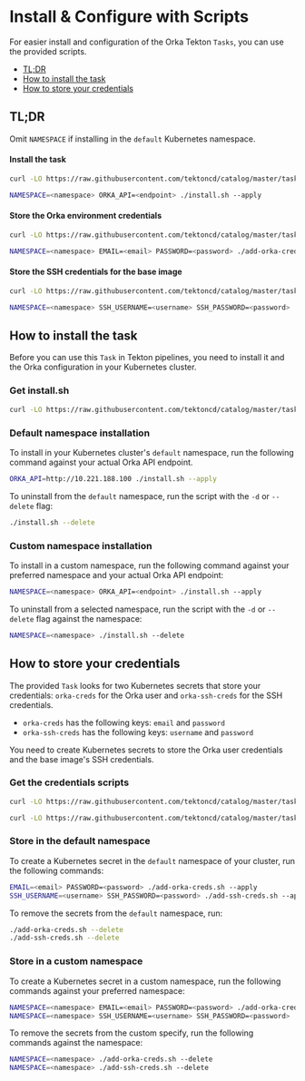 # Install & Configure with Scripts

For easier install and configuration of the Orka Tekton `Tasks`, you can use the provided scripts.

* [TL;DR](#tldr)
* [How to install the task](#how-to-install-the-task)
* [How to store your credentials](#how-to-store-your-credentials)

## TL;DR

Omit `NAMESPACE` if installing in the `default` Kubernetes namespace.

#### Install the task

```sh
curl -LO https://raw.githubusercontent.com/tektoncd/catalog/master/task/orka-full/0.1/install.sh && chmod 755 install.sh

NAMESPACE=<namespace> ORKA_API=<endpoint> ./install.sh --apply
```

#### Store the Orka environment credentials

```sh
curl -LO https://raw.githubusercontent.com/tektoncd/catalog/master/task/orka-full/0.1/add-orka-creds.sh && chmod 755 add-orka-creds.sh

NAMESPACE=<namespace> EMAIL=<email> PASSWORD=<password> ./add-orka-creds.sh --apply
```

#### Store the SSH credentials for the base image

```sh
curl -LO https://raw.githubusercontent.com/tektoncd/catalog/master/task/orka-full/0.1/add-ssh-creds.sh && chmod 755 add-ssh-creds.sh

NAMESPACE=<namespace> SSH_USERNAME=<username> SSH_PASSWORD=<password> ./add-ssh-creds.sh --apply
```

## How to install the task

Before you can use this `Task` in Tekton pipelines, you need to install it and the Orka configuration in your Kubernetes cluster.

### Get install.sh

```sh
curl -LO https://raw.githubusercontent.com/tektoncd/catalog/master/task/orka-full/0.1/install.sh && chmod 755 install.sh
```

### Default namespace installation

To install in your Kubernetes cluster's `default` namespace, run the following command against your actual Orka API endpoint.

```sh
ORKA_API=http://10.221.188.100 ./install.sh --apply
```

To uninstall from the `default` namespace, run the script with the `-d` or `--delete` flag:

```sh
./install.sh --delete
```

### Custom namespace installation

To install in a custom namespace, run the following command against your preferred namespace and your actual Orka API endpoint:

```sh
NAMESPACE=<namespace> ORKA_API=<endpoint> ./install.sh --apply
```

To uninstall from a selected namespace, run the script with the `-d` or `--delete` flag against the namespace:

```sh
NAMESPACE=<namespace> ./install.sh --delete
```

## How to store your credentials

The provided `Task` looks for two Kubernetes secrets that store your credentials: `orka-creds` for the Orka user and `orka-ssh-creds` for the SSH credentials.
  * `orka-creds` has the following keys: `email` and `password`
  * `orka-ssh-creds` has the following keys: `username` and `password`

You need to create Kubernetes secrets to store the Orka user credentials and the base image's SSH credentials.

### Get the credentials scripts

```sh
curl -LO https://raw.githubusercontent.com/tektoncd/catalog/master/task/orka-full/0.1/add-orka-creds.sh && chmod 755 add-orka-creds.sh

curl -LO https://raw.githubusercontent.com/tektoncd/catalog/master/task/orka-full/0.1/add-ssh-creds.sh && chmod 755 add-ssh-creds.sh
```

### Store in the default namespace

To create a Kubernetes secret in the `default` namespace of your cluster, run the following commands:

```sh
EMAIL=<email> PASSWORD=<password> ./add-orka-creds.sh --apply
SSH_USERNAME=<username> SSH_PASSWORD=<password> ./add-ssh-creds.sh --apply
```

To remove the secrets from the `default` namespace, run:

```sh
./add-orka-creds.sh --delete
./add-ssh-creds.sh --delete
```

### Store in a custom namespace

To create a Kubernetes secret in a custom namespace, run the following commands against your preferred namespace:

```sh
NAMESPACE=<namespace> EMAIL=<email> PASSWORD=<password> ./add-orka-creds.sh --apply
NAMESPACE=<namespace> SSH_USERNAME=<username> SSH_PASSWORD=<password> ./add-ssh-creds.sh --apply
```

To remove the secrets from the custom specify, run the following commands against the namespace:

```sh
NAMESPACE=<namespace> ./add-orka-creds.sh --delete
NAMESPACE=<namespace> ./add-ssh-creds.sh --delete
```
